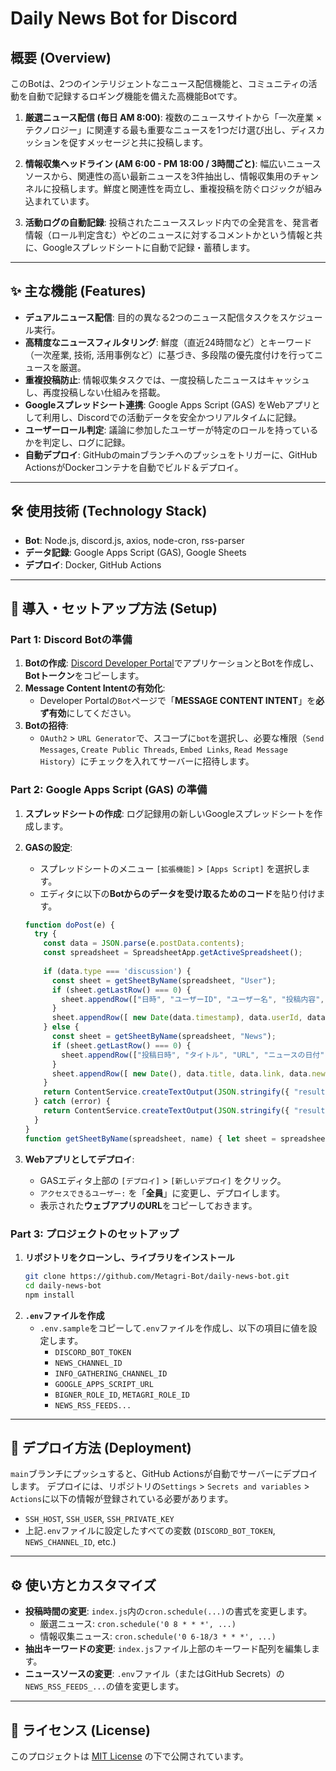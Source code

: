# Daily News Bot for Discord

## 概要 (Overview)

このBotは、2つのインテリジェントなニュース配信機能と、コミュニティの活動を自動で記録するロギング機能を備えた高機能Botです。

1.  **厳選ニュース配信 (毎日 AM 8:00)**:
    複数のニュースサイトから「一次産業 × テクノロジー」に関連する最も重要なニュースを1つだけ選び出し、ディスカッションを促すメッセージと共に投稿します。

2.  **情報収集ヘッドライン (AM 6:00 - PM 18:00 / 3時間ごと)**:
    幅広いニュースソースから、関連性の高い最新ニュースを3件抽出し、情報収集用のチャンネルに投稿します。鮮度と関連性を両立し、重複投稿を防ぐロジックが組み込まれています。

3.  **活動ログの自動記録**:
    投稿されたニューススレッド内での全発言を、発言者情報（ロール判定含む）やどのニュースに対するコメントかという情報と共に、Googleスプレッドシートに自動で記録・蓄積します。

---

## ✨ 主な機能 (Features)

- **デュアルニュース配信**: 目的の異なる2つのニュース配信タスクをスケジュール実行。
- **高精度なニュースフィルタリング**: 鮮度（直近24時間など）とキーワード（一次産業, 技術, 活用事例など）に基づき、多段階の優先度付けを行ってニュースを厳選。
- **重複投稿防止**: 情報収集タスクでは、一度投稿したニュースはキャッシュし、再度投稿しない仕組みを搭載。
- **Googleスプレッドシート連携**: Google Apps Script (GAS) をWebアプリとして利用し、Discordでの活動データを安全かつリアルタイムに記録。
- **ユーザーロール判定**: 議論に参加したユーザーが特定のロールを持っているかを判定し、ログに記録。
- **自動デプロイ**: GitHubのmainブランチへのプッシュをトリガーに、GitHub ActionsがDockerコンテナを自動でビルド＆デプロイ。

---

## 🛠️ 使用技術 (Technology Stack)

- **Bot**: Node.js, discord.js, axios, node-cron, rss-parser
- **データ記録**: Google Apps Script (GAS), Google Sheets
- **デプロイ**: Docker, GitHub Actions

---

## 🚀 導入・セットアップ方法 (Setup)

### Part 1: Discord Botの準備

1.  **Botの作成**: [Discord Developer Portal](https://discord.com/developers/applications)でアプリケーションとBotを作成し、**Botトークン**をコピーします。
2.  **Message Content Intentの有効化**:
    - Developer Portalの`Bot`ページで「**MESSAGE CONTENT INTENT**」を**必ず有効**にしてください。
3.  **Botの招待**:
    - `OAuth2` > `URL Generator`で、スコープに`bot`を選択し、必要な権限（`Send Messages`, `Create Public Threads`, `Embed Links`, `Read Message History`）にチェックを入れてサーバーに招待します。

### Part 2: Google Apps Script (GAS) の準備

1.  **スプレッドシートの作成**: ログ記録用の新しいGoogleスプレッドシートを作成します。
2.  **GASの設定**:
    - スプレッドシートのメニュー `[拡張機能]` > `[Apps Script]` を選択します。
    - エディタに以下の**Botからのデータを受け取るためのコード**を貼り付けます。

    ```javascript
    function doPost(e) {
      try {
        const data = JSON.parse(e.postData.contents);
        const spreadsheet = SpreadsheetApp.getActiveSpreadsheet();
        
        if (data.type === 'discussion') {
          const sheet = getSheetByName(spreadsheet, "User");
          if (sheet.getLastRow() === 0) {
            sheet.appendRow(["日時", "ユーザーID", "ユーザー名", "投稿内容", "元ニュースのタイトル", "元ニュースのURL", "元ニュースの投稿日", "ロール"]);
          }
          sheet.appendRow([ new Date(data.timestamp), data.userId, data.username, data.content, data.newsTitle, data.newsUrl, new Date(data.newsPostDate), data.userRole ]);
        } else {
          const sheet = getSheetByName(spreadsheet, "News");
          if (sheet.getLastRow() === 0) {
            sheet.appendRow(["投稿日時", "タイトル", "URL", "ニュースの日付"]);
          }
          sheet.appendRow([ new Date(), data.title, data.link, data.newsDate ]);
        }
        return ContentService.createTextOutput(JSON.stringify({ "result": "success" })).setMimeType(ContentService.MimeType.JSON);
      } catch (error) {
        return ContentService.createTextOutput(JSON.stringify({ "result": "error", "message": error.message })).setMimeType(ContentService.MimeType.JSON);
      }
    }
    function getSheetByName(spreadsheet, name) { let sheet = spreadsheet.getSheetByName(name); if (!sheet) { sheet = spreadsheet.insertSheet(name); } return sheet; }
    ```
3.  **Webアプリとしてデプロイ**:
    - GASエディタ上部の `[デプロイ]` > `[新しいデプロイ]` をクリック。
    - `アクセスできるユーザー:` を「**全員**」に変更し、デプロイします。
    - 表示された**ウェブアプリのURL**をコピーしておきます。

### Part 3: プロジェクトのセットアップ

1.  **リポジトリをクローンし、ライブラリをインストール**
    ```bash
    git clone https://github.com/Metagri-Bot/daily-news-bot.git
    cd daily-news-bot
    npm install
    ```
2.  **`.env`ファイルを作成**
    - `.env.sample`をコピーして`.env`ファイルを作成し、以下の項目に値を設定します。
      - `DISCORD_BOT_TOKEN`
      - `NEWS_CHANNEL_ID`
      - `INFO_GATHERING_CHANNEL_ID`
      - `GOOGLE_APPS_SCRIPT_URL`
      - `BIGNER_ROLE_ID`, `METAGRI_ROLE_ID`
      - `NEWS_RSS_FEEDS...`

---

## 🚢 デプロイ方法 (Deployment)

`main`ブランチにプッシュすると、GitHub Actionsが自動でサーバーにデプロイします。
デプロイには、リポジトリの`Settings` > `Secrets and variables` > `Actions`に以下の情報が登録されている必要があります。

- `SSH_HOST`, `SSH_USER`, `SSH_PRIVATE_KEY`
- 上記`.env`ファイルに設定したすべての変数 (`DISCORD_BOT_TOKEN`, `NEWS_CHANNEL_ID`, etc.)

---

## ⚙️ 使い方とカスタマイズ

- **投稿時間の変更**:
  `index.js`内の`cron.schedule(...)`の書式を変更します。
  - 厳選ニュース: `cron.schedule('0 8 * * *', ...)`
  - 情報収集ニュース: `cron.schedule('0 6-18/3 * * *', ...)`
- **抽出キーワードの変更**:
  `index.js`ファイル上部のキーワード配列を編集します。
- **ニュースソースの変更**:
  `.env`ファイル（またはGitHub Secrets）の`NEWS_RSS_FEEDS_...`の値を変更します。

---

## 📄 ライセンス (License)

このプロジェクトは [MIT License](LICENSE) の下で公開されています。
